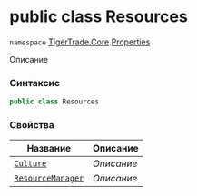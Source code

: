 
# public class Resources
`namespace` [TigerTrade.Core](../../TigerTrade.Core.md).[Properties](../../TigerTrade.Core/Properties.md)



Описание

### Синтаксис
```csharp
public class Resources
```


### Свойства
| Название | Описание |
| --- | --- |
| [`Culture`](./Resources.cs/Свойства/Culture.md) | *Описание* |
| [`ResourceManager`](./Resources.cs/Свойства/ResourceManager.md) | *Описание* |



